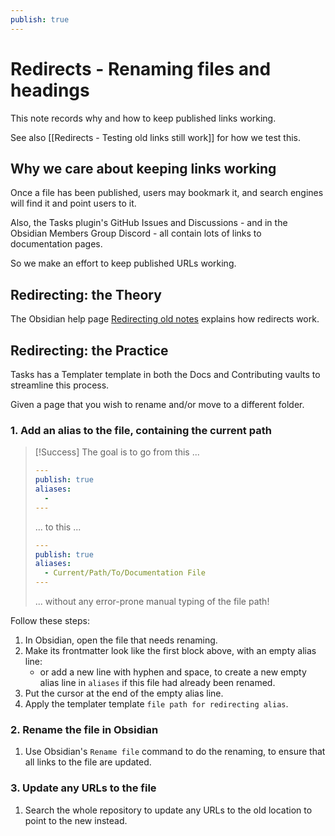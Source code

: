 ```yaml
---
publish: true
---
```


# Redirects - Renaming files and headings

This note records why and how to keep published links working.

See also [[Redirects - Testing old links still work]] for how we test this.

## Why we care about keeping links working

Once a file has been published, users may bookmark it, and search engines will find it and point users to it.

Also, the Tasks plugin's GitHub Issues and Discussions - and in the Obsidian Members Group Discord - all contain lots of links to documentation pages.

So we make an effort to keep published URLs working.

## Redirecting: the Theory

The Obsidian help page [Redirecting old notes](https://help.obsidian.md/Obsidian+Publish/Redirecting+old+notes) explains how redirects work.

## Redirecting: the Practice

Tasks has a Templater template in both the Docs and Contributing vaults to streamline this process.

Given a page that you wish to rename and/or move to a different folder.

### 1. Add an alias to the file, containing the current path

> [!Success]
> The goal is to go from this ...
>
> ```yaml
> ---
> publish: true
> aliases:
>   - 
> --- 
> ```
>
>
> ... to this ...
>
> ```yaml
> ---
> publish: true
> aliases:
>   - Current/Path/To/Documentation File
> ---
> ```
>
> ... without any error-prone manual typing of the file path!

Follow these steps:

1. In Obsidian, open the file that needs renaming.
2. Make its frontmatter look like the first block above, with an empty alias line:
    - or add a new line with hyphen and space, to create a new empty alias line in `aliases` if this file had already been renamed.
3. Put the cursor at the end of the empty alias line.
4. Apply the templater template `file path for redirecting alias`.

### 2. Rename the file in Obsidian

1. Use Obsidian's `Rename file` command to do the renaming, to ensure that all links to the file are updated.

### 3. Update any URLs to the file

1. Search the whole repository to update any URLs to the old location to point to the new instead.
